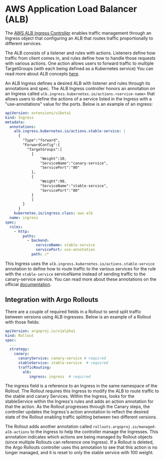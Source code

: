 # AWS Application Load Balancer (ALB)

The [AWS ALB Ingress Controller](https://kubernetes-sigs.github.io/aws-alb-ingress-controller/) enables traffic management through an Ingress object that configuring an ALB that routes traffic proportionally to different services. 

The ALB consists of a listener and rules with actions. Listeners define how traffic from client comes in, and rules define how to handle those requests with various actions. One action allows users to forward traffic to multiple TargetGroups (with each being defined as a Kubernetes service) You can read more about ALB concepts [here](https://docs.aws.amazon.com/elasticloadbalancing/latest/application/introduction.html).

An ALB Ingress defines a desired ALB with listener and rules through its annotations and spec. The ALB Ingress controller honors an annotation on an Ingress called `alb.ingress.kubernetes.io/actions.<service-name>` that allows users to define the actions of a service listed in the Ingress with a "use-annotations" value for the ports. Below is an example of an ingress:

```yaml
apiVersion: extensions/v1beta1
kind: Ingress
metadata:
  annotations:
    alb.ingress.kubernetes.io/actions.stable-service: |
      { 
        "Type":"forward",
        "ForwardConfig":{ 
          "TargetGroups":[ 
            { 
                "Weight":10,
                "ServiceName":"canary-service",
                "ServicePort":"80"
            },
            { 
                "Weight":90,
                "ServiceName":"stable-service",
                "ServicePort":"80"
            }
            ]
        }
      }
    kubernetes.io/ingress.class: aws-alb
  name: ingress
spec:
  rules:
    - http:
        paths:
          - backend:
              serviceName: stable-service
              servicePort: use-annotation
            path: /*
```
This Ingress uses the `alb.ingress.kubernetes.io/actions.stable-service` annotation to define how to route traffic to the various services for the rule with the `stable-service` serviceName instead of sending traffic to the canary-service service. You can read more about these annotations on the official [documentation](https://kubernetes-sigs.github.io/aws-alb-ingress-controller/guide/ingress/annotation/#actions).

## Integration with Argo Rollouts
There are a couple of required fields in a Rollout to send split traffic between versions using ALB ingresses. Below is an example of a Rollout with those fields:

```yaml
apiVersion: argoproj.io/v1alpha1
kind: Rollout
spec:
  ...
  strategy:
    canary:
      canaryService: canary-service # required
      stableService: stable-service  # required
      trafficRouting:
        alb:
           ingress: ingress  # required
```

The ingress field is a reference to an Ingress in the same namespace of the Rollout. The Rollout requires this Ingress to modify the ALB to route traffic to the stable and canary Services. Within the Ingress, looks for the stableService within the Ingress's rules and adds an action annotation for that the action. As the Rollout progresses through the Canary steps, the controller updates the Ingress's action annotation to reflect the desired state of the Rollout enabling traffic splitting between two different versions.


The Rollout adds another annotation called `rollouts.argoproj.io/managed-alb-actions` to the Ingress to help the controller manage the Ingresses. This annotation indicates which actions are being managed by Rollout objects (since multiple Rollouts can reference one Ingress). If a Rollout is deleted, the Argo Rollouts controller uses this annotation to see that this action is no longer managed, and it is reset to only the stable service with 100 weight.
